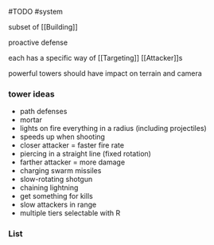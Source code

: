 #TODO 
#system 

subset of [[Building]]

proactive defense

each has a specific way of [[Targeting]] [[Attacker]]s

powerful towers should have impact on terrain and camera

### tower ideas
- path defenses
- mortar
- lights on fire everything in a radius (including projectiles)
- speeds up when shooting
- closer attacker = faster fire rate
- piercing in a straight line (fixed rotation)
- farther attacker = more damage
- charging swarm missiles
- slow-rotating shotgun
- chaining lightning
- get something for kills
- slow attackers in range
- multiple tiers selectable with R

### List